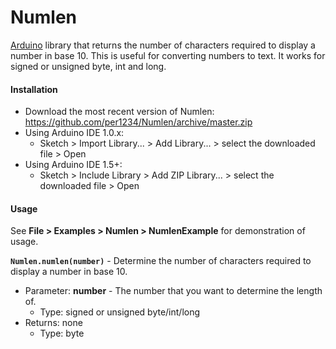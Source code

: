 Numlen
==========

[Arduino](http://arduino.cc) library that returns the number of characters required to display a number in base 10. This is useful for converting numbers to text. It works for signed or unsigned byte, int and long.

#### Installation
- Download the most recent version of Numlen: https://github.com/per1234/Numlen/archive/master.zip
- Using Arduino IDE 1.0.x:
  - Sketch > Import Library... > Add Library... > select the downloaded file > Open
- Using Arduino IDE 1.5+:
  - Sketch > Include Library > Add ZIP Library... > select the downloaded file > Open


#### Usage
See **File > Examples > Numlen > NumlenExample** for demonstration of usage.

**`Numlen.numlen(number)`** - Determine the number of characters required to display a number in base 10.
- Parameter: **number** - The number that you want to determine the length of.
  - Type: signed or unsigned byte/int/long
- Returns: none
  - Type: byte

